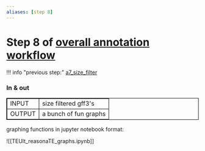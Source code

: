 ```yaml
---
aliases: [step 8]
---
```

# Step 8 of [overall annotation workflow](a0_overall_anno_workflow.md)
!!! info "previous step:"
    [a7_size_filter](a7_size_filter.md)

### In & out
<table cellpadding="5" style="border: 1px solid black">
    <tr style="border: 1px solid black">
        <td style="border: 1px solid black" >INPUT</td>
        <td style="border: 1px solid black">size filtered gff3's</td>
    </tr>
    <tr>
        <td style="border: 1px solid black">OUTPUT</td>
        <td style="border: 1px solid black">a bunch of fun graphs</td>
    </tr>
</table>

graphing functions in jupyter notebook format:

![[TEUlt_reasonaTE_graphs.ipynb]]

